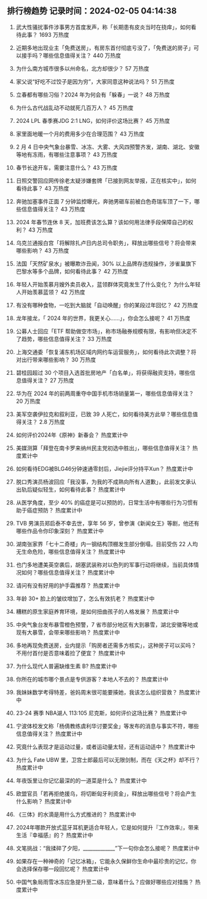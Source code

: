 
## 排行榜趋势 记录时间：2024-02-05 04:14:38
  
  1. 武大性骚扰事件涉事男方首度发声，称「长期患有皮炎当时在挠痒」，如何看待此事？ 1693 万热度
    
  2. 近期多地出现业主「免费送房」，有房东首付彻底亏没了，「免费送的房子」可以接手吗？哪些信息值得关注？ 440 万热度
    
  3. 为什么南方城市很多以州命名，北方却很少？ 57 万热度
    
  4. 家父说“好吃不过饺子是因为穷”，大家同意这种说法吗？ 51 万热度
    
  5. 立春都有哪些习俗？2024 年为何会有「躲春」一说？ 48 万热度
    
  6. 为什么古代战乱动不动就死几百万人？ 45 万热度
    
  7. 2024 LPL 春季赛JDG 2:1 LNG，如何评价这场比赛？ 45 万热度
    
  8. 家里面地暖一个月的费用多少在合理范围？ 43 万热度
    
  9. 2 月 4 日中央气象台暴雪、冰冻、大雾、大风四预警齐发，湖南、湖北、安徽等地有冻雨，有哪些注意事项？ 43 万热度
    
  10. 春节长途开车，需要注意什么？ 43 万热度
    
  11. 日照交警回应网传徐老太疑涉嫌套牌「已接到网友举报，正在核实中」，如何看待此事？ 43 万热度
    
  12. 奔驰加塞事件正面 7 分钟监控曝光，奔驰男砸车前被白色奇瑞车顶了一下，哪些信息值得关注？ 43 万热度
    
  13. 2024 年春节连休 8 天，加班费该怎么算？该如何用法律手段保障自己的权利？ 43 万热度
    
  14. 乌克兰通报白宫「将解除扎卢日内总司令职务」，释放出哪些信号？将会带来哪些影响？ 43 万热度
    
  15. 法国「天然矿泉水」被曝欺诈丑闻，30% 以上品牌存违规操作，涉雀巢旗下巴黎水等多个品牌，如何看待此事？ 42 万热度
    
  16. 年轻人开始羡慕月嫂外卖员收入，蓝领群体究竟发生了什么变化？ 为什么年轻人开始羡慕蓝领？ 42 万热度
    
  17. 有没有哪种食物，一吃到大脑就「自动唤醒」你的某段过年回忆？ 42 万热度
    
  18. 龙年接龙，「 2024 年的世界，我更关心……」，你会怎么接呢？ 41 万热度
    
  19. 公募人士回应「ETF 帮助做空市场」，称市场融券规模有限，有影响但决定不了趋势，哪些信息值得关注？ 33 万热度
    
  20. 上海交通委「恢复浦东机场区域内网约车运营服务」，如何看待此次调整？将对出行带来哪些影响？ 30 万热度
    
  21. 碧桂园超过 30 个项目入选首批房地产「白名单」，将获得融资支持，哪些信息值得关注？ 27 万热度
    
  22. 华为在 2024 年的前两周重夺中国手机市场销量第一，哪些信息值得关注？ 20 万热度
    
  23. 美军空袭伊拉克和叙利亚，已致 39 人死亡，如何看待美方此举？哪些信息值得关注？ 2.8 万热度
    
  24. 如何评价2024年《原神》新春会？ 热度累计中
    
  25. 美媒测算「拜登在南卡罗来纳州民主党初选中胜出」，哪些信息值得关注？ 热度累计中
    
  26. 如何看待EDG被BLG46分钟速通零封后，Jiejie评分持平Xun？ 热度累计中
    
  27. 脱口秀演员杨波回应「我没事，为我的不成熟向所有人道歉」，此前发文承认出轨后疑似轻生，如何看待此事？ 热度累计中
    
  28. 从医学角度，至少 40% 的癌症是可以预防的，日常生活中有哪些行为习惯有助于癌症预防？ 热度累计中
    
  29. TVB 男演员郑启泰不幸去世，享年 56 岁，曾参演《新闻女王》等剧，他还有哪些作品令你印象深刻？ 热度累计中
    
  30. 湖南张家界「七十二奇楼」内一钢结构顶棚发生部分倒塌，目前受伤 22 人均无生命危险，哪些信息值得关注？ 热度累计中
    
  31. 也门多地遭美英空袭后，胡塞武装称对以色列的军事行动将继续，当前具体情况如何？哪些信息值得关注？ 热度累计中
    
  32. 请问有没有好用的护手霜推荐？ 热度累计中
    
  33. 年龄 30+ 脸上的皱纹增加了，怎么有效抗老？ 热度累计中
    
  34. 糟糕的原生家庭养育环境，是如何扭曲孩子的人格发展？ 热度累计中
    
  35. 中央气象台发布暴雪橙色预警，7 省市部分地区有大到暴雪，湖北安徽等地或现有大暴雪，会带来哪些影响？ 热度累计中
    
  36. 多地再现免费送房，业内提示「购房者还需多方核实」，这种房子可以买吗？不用付首付是否意味着捡了便宜？ 热度累计中
    
  37. 为什么现代人普遍缺维生素 B? 热度累计中
    
  38. 你所在的城市哪个景点是专供游客？本地人不去的？ 热度累计中
    
  39. 我妹妹数学考得特差，爸妈周末很可能要揍她，我该怎么组织营救？ 热度累计中
    
  40. 23-24 赛季 NBA湖人 113:105 尼克斯，如何评价这场比赛？ 热度累计中
    
  41. 宁波体校发文称「杨倩教练虞利华讨要奖金」等发布的消息与事实不符，哪些信息值得关注？ 热度累计中
    
  42. 究竟什么表现才是运动过量，或者运动量太轻，还有运动适中？ 热度累计中
    
  43. 为什么 Fate UBW 里，卫宫士郎最后可以无限剑制，而在《天之杯》却不行？ 热度累计中
    
  44. 年夜饭里让你记忆最深的的一道菜是什么？ 热度累计中
    
  45. 欧盟官员「若再拒绝援乌，将切断匈牙利资金」，释放出哪些信号？将会产生什么影响？ 热度累计中
    
  46. 《三体》的水滴是用什么方式推进的？ 热度累计中
    
  47. 2024年哪款开放式蓝牙耳机更适合年轻人，它是如何提升『工作效率』，带来生活『幸福感』的？ 热度累计中
    
  48. 文笔挑战：“我揉碎了夕阳，_____________”下一句你会怎么接呢？ 热度累计中
    
  49. 如果存在一种神奇的「记忆冰箱」，它能永久保鲜你生命中最珍贵的记忆，你会选择保存哪一段回忆呢？ 热度累计中
    
  50. 中国气象局雨雪冰冻应急提升至二级，意味着什么？应做好哪些应对措施？ 热度累计中
    